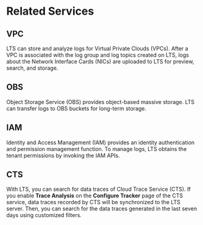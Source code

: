 # Related Services<a name="lts_01_0005"></a>

## VPC<a name="section1064613521526"></a>

LTS can store and analyze logs for Virtual Private Clouds \(VPCs\). After a VPC is associated with the log group and log topics created on LTS, logs about the Network Interface Cards \(NICs\) are uploaded to LTS for preview, search, and storage.

## OBS<a name="section56761229165019"></a>

Object Storage Service \(OBS\) provides object-based massive storage. LTS can transfer logs to OBS buckets for long-term storage.

## IAM<a name="section178961375117"></a>

Identity and Access Management \(IAM\) provides an identity authentication and permission management function. To manage logs, LTS obtains the tenant permissions by invoking the IAM APIs.

## CTS<a name="section1199510402815"></a>

With LTS, you can search for data traces of Cloud Trace Service \(CTS\). If you enable  **Trace Analysis**  on the  **Configure Tracker**  page of the CTS service, data traces recorded by CTS will be synchronized to the LTS server. Then, you can search for the data traces generated in the last seven days using customized filters.

